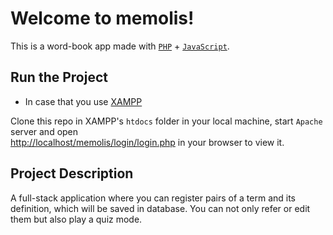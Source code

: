 # Welcome to memolis!

This is a word-book app made with [`PHP`](https://www.php.net/) + [`JavaScript`](https://developer.mozilla.org/docs/Web/JavaScript).

## Run the Project

- In case that you use [XAMPP](https://www.apachefriends.org/)

Clone this repo in XAMPP's `htdocs` folder in your local machine, start `Apache` server and open\
[http://localhost/memolis/login/login.php](http://localhost/memolis/login/login.php) in your browser to view it.

## Project Description

A full-stack application where you can register pairs of a term and its definition, which will be saved in database. You can not only refer or edit them but also play a quiz mode.
